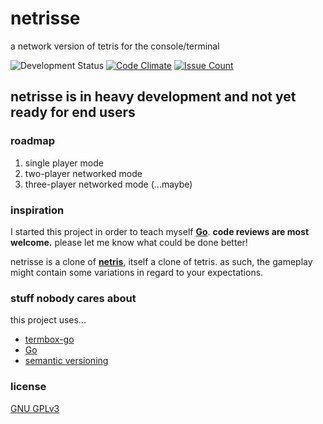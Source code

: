 # netrisse

a network version of tetris for the console/terminal

![Development Status](https://img.shields.io/badge/development%20status-pre--alpha-red.svg)
[![Code Climate](https://codeclimate.com/github/ctcpip/netrisse/badges/gpa.svg)](https://codeclimate.com/github/ctcpip/netrisse)
[![Issue Count](https://codeclimate.com/github/ctcpip/netrisse/badges/issue_count.svg)](https://codeclimate.com/github/ctcpip/netrisse)

## netrisse is in heavy development and not yet ready for end users

### roadmap

1. single player mode
1. two-player networked mode
1. three-player networked mode (...maybe)

### inspiration

I started this project in order to teach myself __[Go](http://golang.org)__. __code reviews are most welcome.__ please let me know what could be done better!

netrisse is a clone of __[netris](https://web.archive.org/web/20070215202226/http://portsmon.freebsd.org/portoverview.py?category=games&portname=netris)__, itself a clone of tetris. as such, the gameplay might contain some variations in regard to your expectations.

### stuff nobody cares about

this project uses...

* [termbox-go](http://github.com/nsf/termbox-go)
* [Go](http://golang.org)
* [semantic versioning](http://semver.org/)

### license

[GNU GPLv3](http://www.gnu.org/licenses/gpl-3.0.en.html)
